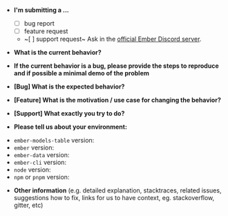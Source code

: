 * **I'm submitting a ...**

  - [ ] bug report
  - [ ] feature request
  - ~[ ] support request~ Ask in the [official Ember Discord server](https://discord.gg/zT3asNS).

* **What is the current behavior?**



* **If the current behavior is a bug, please provide the steps to reproduce and if possible a minimal demo of the problem**



* **[Bug] What is the expected behavior?**



* **[Feature] What is the motivation / use case for changing the behavior?**



* **[Support] What exactly you try to do?**



* **Please tell us about your environment:**

- `ember-models-table` version: 
- `ember` version: 
- `ember-data` version: 
- `ember-cli` version:  
- `node` version:
- `npm` or `pnpm` version:


* **Other information** (e.g. detailed explanation, stacktraces, related issues, suggestions how to fix, links for us to have context, eg. stackoverflow, gitter, etc)
